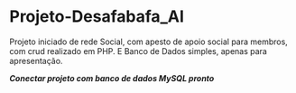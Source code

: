 # Projeto-Desafabafa_AI

Projeto iniciado de rede Social, com apesto de apoio social para membros, com crud realizado em PHP. 
E Banco de Dados simples, apenas para apresentação.


***Conectar projeto com banco de dados MySQL pronto***

